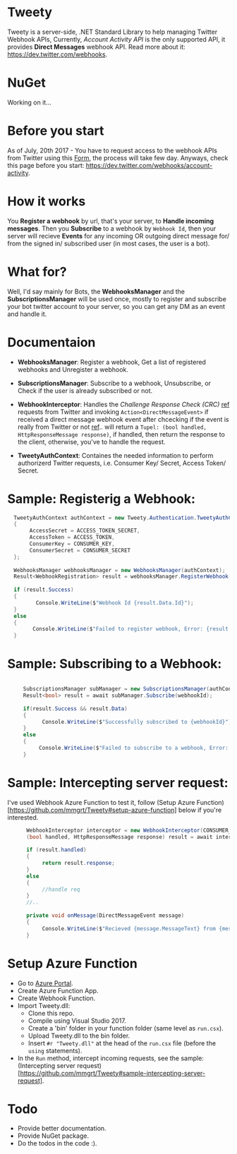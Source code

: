 # Tweety
Tweety is a server-side, .NET Standard Library to help managing Twitter Webhook APIs,
Currently, *Account Activity API* is the only supported API, it provides **Direct Messages** webhook API.
Read more about it: https://dev.twitter.com/webhooks.

# NuGet
Working on it...

# Before you start
As of July, 20th 2017 - You have to request access to the webhook APIs from Twitter using this [Form](https://gnipinc.formstack.com/forms/account_activity_api_configuration_request_form), the process will take few day.
Anyways, check this page before you start: https://dev.twitter.com/webhooks/account-activity.


# How it works
You **Register a webhook** by url, that's your server, to **Handle incoming messages**.
Then you **Subscribe** to a webhook by `Webhook Id`, then your server will recieve **Events** for any incoming OR outgoing direct message for/ from the signed in/ subscribed user (in most cases, the user is a bot). 


# What for?
Well, I'd say mainly for Bots, the **WebhooksManager** and the **SubscriptionsManager** will be used once, mostly to register and subscribe your bot twitter account to your server, so you can get any DM as an event and handle it.


# Documentaion

  - **WebhooksManager**: Register a webhook, Get a list of registered webhooks and Unregister a webhook.
  
  - **SubscriptionsManager**: Subscribe to a webhook, Unsubscribe, or Check if the user is already subscribed or not.
  
  - **WebhookInterceptor**: Handles the *Challenge Response Check (CRC)* [ref](https://dev.twitter.com/webhooks/securing#required-challenge-response-check)  requests from Twitter and invoking `Action<DirectMessageEvent>` if received a direct message webhook event after chcecking if the event is really from Twitter or not [ref](https://dev.twitter.com/webhooks/securing#validating-the-signature-header).. will return a `Tupel: (bool handled, HttpResponseMessage response)`, if handled, then return the response to the client, otherwise, you've to handle the request. 
  
  - **TweetyAuthContext**: Containes the needed information to perform authorizerd Twitter requests, i.e. Consumer Key/ Secret, Access Token/ Secret.
  
# Sample: Registerig a Webhook:
  ```csharp
    TweetyAuthContext authContext = new Tweety.Authentication.TweetyAuthContext()
    {
         AccessSecret = ACCESS_TOKEN_SECRET,
         AccessToken = ACCESS_TOKEN,
         ConsumerKey = CONSUMER_KEY,
         ConsumerSecret = CONSUMER_SECRET
    };
            
    WebhooksManager webhooksManager = new WebhooksManager(authContext);
    Result<WebhookRegistration> result = webhooksManager.RegisterWebhook("https://something.com/Twitbot");
    
    if (result.Success)
    {
          Console.WriteLine($"Webhook Id {result.Data.Id}");
    }
    else
    {
          Console.WriteLine($"Failed to register webhook, Error: {result.Error.ToString()}");
    }

  ```
# Sample: Subscribing to a Webhook:

  ```csharp

       SubscriptionsManager subManager = new SubscriptionsManager(authContext);
       Result<bool> result = await subManager.Subscribe(webhookId);
     
       if(result.Success && result.Data)
       {
            Console.WriteLine($"Successfully subscribed to {webhookId}");
       }
       else
       {
            Console.WriteLine($"Failed to subscribe to a webhook, Error: {result.Error?.ToString() ?? "Error isn't available"}");
       }
  ```

# Sample: Intercepting server request:

I've used Webhook Azure Function to test it, follow (Setup Azure Function)[https://github.com/mmgrt/Tweety#setup-azure-function] below if you're interested.

 ```csharp
       WebhookInterceptor interceptor = new WebhookInterceptor(CONSUMER_KEY);
       (bool handled, HttpResponseMessage response) result = await interceptor.InterceptIncomingRequest(requestMessage, onMessage);
           
       if (result.handled)
       {
            return result.response;
       }
       else
       {
            //handle req
       }
       //..
       
       private void onMessage(DirectMessageEvent message)
       {
            Console.WriteLine($"Recieved {message.MessageText} from {message.Sender.Name}.");
       }
 ```

# Setup Azure Function
   - Go to [Azure Portal](https://portal.azure.com).
   - Create Azure Function App.
   - Create Webhook Function.
   - Import Tweety.dll:
      - Clone this repo.
      - Compile using Visual Studio 2017.
      - Create a 'bin' folder in your function folder (same level as `run.csx`).
      - Upload Tweety.dll to the bin folder.
      - Insert `#r "Tweety.dll"` at the head of the `run.csx` file (before the `using` statements).
   - In the `Run` method, intercept incoming requests, see the sample: (Intercepting server request)[https://github.com/mmgrt/Tweety#sample-intercepting-server-request].
   
   
# Todo
- Provide better documentation.
- Provide NuGet package.
- Do the todos in the code :).
